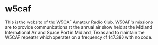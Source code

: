 # w5caf

This is the website of the W5CAF Amateur Radio Club. W5CAF's missions are to provide communications at the annual air show held at the Midland International Air and Space Port in Midland, Texas and to maintain the W5CAF repeater which operates on a frequency of 147.380 with no code.

